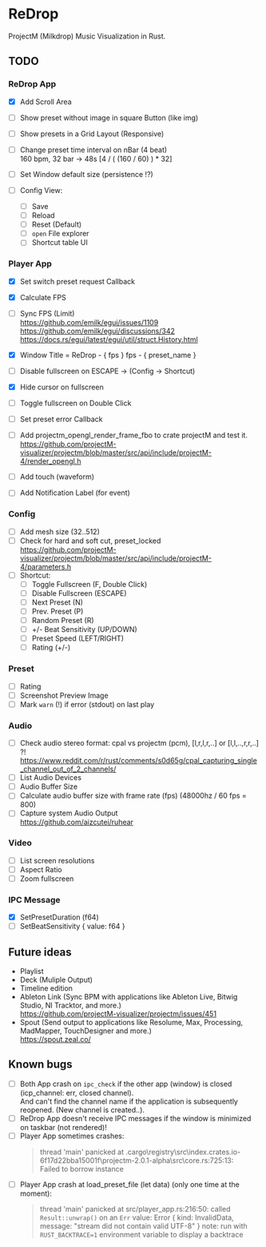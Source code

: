# ReDrop

ProjectM (Milkdrop) Music Visualization in Rust.

## TODO

### ReDrop App

- [X] Add Scroll Area
- [ ] Show preset without image in square Button (like img)
- [ ] Show presets in a Grid Layout (Responsive)
- [ ] Change preset time interval on nBar (4 beat)  
  160 bpm, 32 bar -> 48s [4 / ( (160 / 60) ) * 32]
- [ ] Set Window default size (persistence !?)

- [ ] Config View:
  - [ ] Save
  - [ ] Reload
  - [ ] Reset (Default)
  - [ ] `open` File explorer
  - [ ] Shortcut table UI

### Player App

- [X] Set switch preset request Callback
- [X] Calculate FPS
- [ ] Sync FPS (Limit)  
  <https://github.com/emilk/egui/issues/1109>  
  <https://github.com/emilk/egui/discussions/342>  
  <https://docs.rs/egui/latest/egui/util/struct.History.html>
- [X] Window Title = ReDrop - { fps } fps - { preset_name }
- [ ] Disable fullscreen on ESCAPE -> (Config -> Shortcut)
- [X] Hide cursor on fullscreen
- [ ] Toggle fullscreen on Double Click
- [ ] Set preset error Callback
  
- [ ] Add projectm_opengl_render_frame_fbo to crate projectM and test it.  
  <https://github.com/projectM-visualizer/projectm/blob/master/src/api/include/projectM-4/render_opengl.h>
- [ ] Add touch (waveform)
- [ ] Add Notification Label (for event)

### Config

- [ ] Add mesh size (32..512)
- [ ] Check for hard and soft cut, preset_locked  
  <https://github.com/projectM-visualizer/projectm/blob/master/src/api/include/projectM-4/parameters.h>
- [ ] Shortcut:
  - [ ] Toggle Fullscreen (F, Double Click)
  - [ ] Disable Fullscreen (ESCAPE)
  - [ ] Next Preset (N)
  - [ ] Prev. Preset (P)
  - [ ] Random Preset (R)
  - [ ] +/- Beat Sensitivity (UP/DOWN)
  - [ ] Preset Speed (LEFT/RIGHT)
  - [ ] Rating (+/-)

### Preset

- [ ] Rating
- [ ] Screenshot Preview Image
- [ ] Mark `warn` (!) if error (stdout) on last play

### Audio

- [ ] Check audio stereo format: cpal vs projectm (pcm), [l,r,l,r,..] or [l,l,..,r,r,..] ?!
  <https://www.reddit.com/r/rust/comments/s0d65g/cpal_capturing_single_channel_out_of_2_channels/>
- [ ] List Audio Devices
- [ ] Audio Buffer Size
- [ ] Calculate audio buffer size with frame rate (fps) (48000hz / 60 fps = 800)
- [ ] Capture system Audio Output  
  <https://github.com/aizcutei/ruhear>

### Video

- [ ] List screen resolutions
- [ ] Aspect Ratio
- [ ] Zoom fullscreen

### IPC Message

- [x] SetPresetDuration (f64)
- [ ] SetBeatSensitivity { value: f64 }

## Future ideas

- Playlist
- Deck (Muliple Output)
- Timeline edition
- Ableton Link (Sync BPM with applications like Ableton Live, Bitwig Studio, NI Tracktor, and more.)  
  <https://github.com/projectM-visualizer/projectm/issues/451>
- Spout (Send output to applications like Resolume, Max, Processing, MadMapper, TouchDesigner and more.)  
  <https://spout.zeal.co/>

## Known bugs

- [ ] Both App crash on `ipc_check` if the other app (window) is closed (icp_channel: err, closed channel).  
  And can't find the channel name if the application is subsequently reopened. (New channel is created..).
- [ ] ReDrop App doesn't receive IPC messages if the window is minimized on taskbar (not rendered)!
- [ ] Player App sometimes crashes:
  > thread 'main' panicked at \.cargo\registry\src\index.crates.io-6f17d22bba15001f\projectm-2.0.1-alpha\src\core.rs:725:13:  
  > Failed to borrow instance
- [ ] Player App crash at load_preset_file (let data) (only one time at the moment):  
  > thread 'main' panicked at src/player_app.rs:216:50:
  > called `Result::unwrap()` on an `Err` value: Error { kind: InvalidData, message: "stream did not contain valid UTF-8" }
  > note: run with `RUST_BACKTRACE=1` environment variable to display a backtrace
